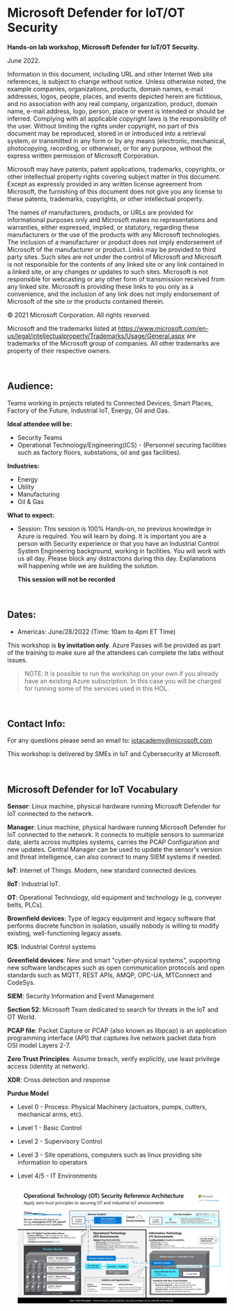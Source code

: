 # Microsoft Defender for IoT/OT Security

**Hands-on lab workshop, Microsoft Defender for IoT/OT Security.**

June 2022.

Information in this document, including URL and other Internet Web site references, is subject to change without notice. Unless otherwise noted, the example companies, organizations, products, domain names, e-mail addresses, logos, people, places, and events depicted herein are fictitious, and no association with any real company, organization, product, domain name, e-mail address, logo, person, place or event is intended or should be inferred. Complying with all applicable copyright laws is the responsibility of the user. Without limiting the rights under copyright, no part of this document may be reproduced, stored in or introduced into a retrieval system, or transmitted in any form or by any means (electronic, mechanical, photocopying, recording, or otherwise), or for any purpose, without the express written permission of Microsoft Corporation.

Microsoft may have patents, patent applications, trademarks, copyrights, or other intellectual property rights covering subject matter in this document. Except as expressly provided in any written license agreement from Microsoft, the furnishing of this document does not give you any license to these patents, trademarks, copyrights, or other intellectual property.

The names of manufacturers, products, or URLs are provided for informational purposes only and Microsoft makes no representations and warranties, either expressed, implied, or statutory, regarding these manufacturers or the use of the products with any Microsoft technologies. The inclusion of a manufacturer or product does not imply endorsement of Microsoft of the manufacturer or product. Links may be provided to third party sites. Such sites are not under the control of Microsoft and Microsoft is not responsible for the contents of any linked site or any link contained in a linked site, or any changes or updates to such sites. Microsoft is not responsible for webcasting or any other form of transmission received from any linked site. Microsoft is providing these links to you only as a convenience, and the inclusion of any link does not imply endorsement of Microsoft of the site or the products contained therein.

© 2021 Microsoft Corporation. All rights reserved.

Microsoft and the trademarks listed at https://www.microsoft.com/en-us/legal/intellectualproperty/Trademarks/Usage/General.aspx are trademarks of the Microsoft group of companies. All other trademarks are property of their respective owners.

</br>

## **Audience:** ##

Teams working in projects related to Connected Devices, Smart Places, Factory of the Future, Industrial IoT, Energy, Oil and Gas.
  
**Ideal attendee will be:**
   - Security Teams 
   - Operational Technology/Engineering(ICS) - (Personnel securing facilities such as factory floors, substations, oil and gas facilities).

**Industries:**
   - Energy
   - Utility
   - Manufacturing
   - Oil & Gas 

**What to expect:**
  - Session: This session is 100% Hands-on, no previous knowledge in Azure is required. You will learn by doing. It is important you are a person with Security experience or that you have an Industrial Control System Engineering background, working in facilities. You will work with us all day. Please block any distractions during this day. Explanations will happening while we are building the solution.

    **This session will not be recorded**

</br>

## **Dates:** ##

- Americas: June/28/2022 (Time: 10am to 4pm ET Time)

This workshop is **by invitation only**. Azure Passes will be provided as part of the training to make sure all the attendees can complete the labs without issues.

>NOTE: It is possible to run the workshop on your own if you already have an existing Azure subscription. In this case you will be charged for running some of the services used in this HOL.

</br>

## **Contact Info:** ##

For any questions please send an email to:
iotacademy@microsoft.com

This workshop is delivered by SMEs in IoT and Cybersecurity at Microsoft.

</br>

## **Microsoft Defender for IoT Vocabulary** ## 

**Sensor**: Linux machine, physical hardware running Microsoft Defender for IoT connected to the network.

**Manager**: Linux machine, physical hardware running Microsoft Defender for IoT connected to the network. It connects to multiple sensors to summarize data, alerts across multiples systems, carries the PCAP Configuration and new updates. Central Manager can be used to update the sensor's version and threat intelligence, can also connect to many SIEM systems if needed.

**IoT**: Internet of Things. Modern, new standard connected devices.

**IIoT**: Industrial IoT.

**OT**: Operational Technology, old equipment and technology (e.g, conveyer belts, PLCs).

**Brownfield devices**: Type of legacy equipment and legacy software that performs discrete function in isolation, usually nobody is willing to modify existing, well-functioning legacy assets. 

**ICS**: Industrial Control systems

**Greenfield devices**: New and smart "cyber-physical systems", supporting new software landscapes such as open communication protocols and open standards such as MQTT, REST APIs, AMQP, OPC-UA, MTConnect and CodeSys.

**SIEM**: Security Information and Event Management

**Section 52**: Microsoft Team dedicated to search for threats in the IoT and OT World.

**PCAP file**: Packet Capture or PCAP (also known as libpcap) is an application programming interface (API) that captures live network packet data from OSI model Layers 2-7.

**Zero Trust Principles**: Assume breach, verify explicitly, use least privilege access (identity at network).

**XDR**: Cross detection and response

**Purdue Model**
- Level 0 - Process: Physical Machinery (actuators, pumps, cutters, mechanical arms, etc).
- Level 1 - Basic Control
- Level 2 - Supervisory Control
- Level 3 - Site operations, computers such as linux providing site information to operators
- Level 4/5 - IT Environments
  
  ![Purdue model](./images/ot-deployments.png 'Purdue Model')

